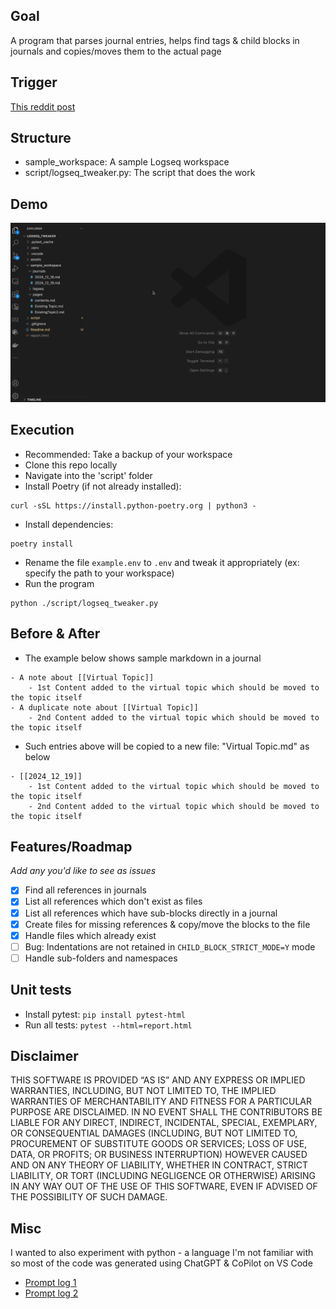 ## Goal
A program that parses journal entries, helps find tags & child blocks in journals and copies/moves them to the actual page

## Trigger
[This reddit post](https://www.reddit.com/r/logseq/comments/1hhnwhs/logseq_and_what_happens_if_i_want_to_change_the/?utm_source=share&utm_medium=web3x&utm_name=web3xcss&utm_term=1&utm_content=share_button)

## Structure
- sample_workspace: A sample Logseq workspace
- script/logseq_tweaker.py: The script that does the work


## Demo
![](./assets/demo.gif)

## Execution
* Recommended: Take a backup of your workspace
* Clone this repo locally
* Navigate into the 'script' folder
* Install Poetry (if not already installed):
```
curl -sSL https://install.python-poetry.org | python3 -
```
* Install dependencies:
```
poetry install
```
* Rename the file `example.env` to `.env` and tweak it appropriately (ex: specify the path to your workspace)
* Run the program
```
python ./script/logseq_tweaker.py
```

## Before & After
* The example below shows sample markdown in a journal
```
- A note about [[Virtual Topic]]
	- 1st Content added to the virtual topic which should be moved to the topic itself
- A duplicate note about [[Virtual Topic]]
	- 2nd Content added to the virtual topic which should be moved to the topic itself
```
* Such entries above will be copied to a new file: "Virtual Topic.md" as below
```
- [[2024_12_19]]
	- 1st Content added to the virtual topic which should be moved to the topic itself
	- 2nd Content added to the virtual topic which should be moved to the topic itself
```

## Features/Roadmap
_Add any you'd like to see as issues_

- [x] Find all references in journals
- [x] List all references which don't exist as files 
- [x] List all references which have sub-blocks directly in a journal
- [x] Create files for missing references & copy/move the blocks to the file
- [x] Handle files which already exist
- [ ] Bug: Indentations are not retained in `CHILD_BLOCK_STRICT_MODE=Y` mode
- [ ] Handle sub-folders and namespaces

## Unit tests
* Install pytest: `pip install pytest-html`
* Run all tests: `pytest --html=report.html`

## Disclaimer
THIS SOFTWARE IS PROVIDED “AS IS” AND ANY EXPRESS OR IMPLIED WARRANTIES, INCLUDING, BUT NOT LIMITED TO, THE IMPLIED WARRANTIES OF MERCHANTABILITY AND FITNESS FOR A PARTICULAR PURPOSE ARE DISCLAIMED. IN NO EVENT SHALL THE CONTRIBUTORS BE LIABLE FOR ANY DIRECT, INDIRECT, INCIDENTAL, SPECIAL, EXEMPLARY, OR CONSEQUENTIAL DAMAGES (INCLUDING, BUT NOT LIMITED TO, PROCUREMENT OF SUBSTITUTE GOODS OR SERVICES; LOSS OF USE, DATA, OR PROFITS; OR BUSINESS INTERRUPTION) HOWEVER CAUSED AND ON ANY THEORY OF LIABILITY, WHETHER IN CONTRACT, STRICT LIABILITY, OR TORT (INCLUDING NEGLIGENCE OR OTHERWISE) ARISING IN ANY WAY OUT OF THE USE OF THIS SOFTWARE, EVEN IF ADVISED OF THE POSSIBILITY OF SUCH DAMAGE.

## Misc
I wanted to also experiment with python - a language I'm not familiar with so most of the code was generated using ChatGPT & CoPilot on VS Code
* [Prompt log 1](https://chatgpt.com/share/6764dcd0-7d58-800e-b2ac-9cdc7636553c)
* [Prompt log 2](https://chatgpt.com/share/6764dcf8-49a4-800e-9e01-514a8e3e6be8)